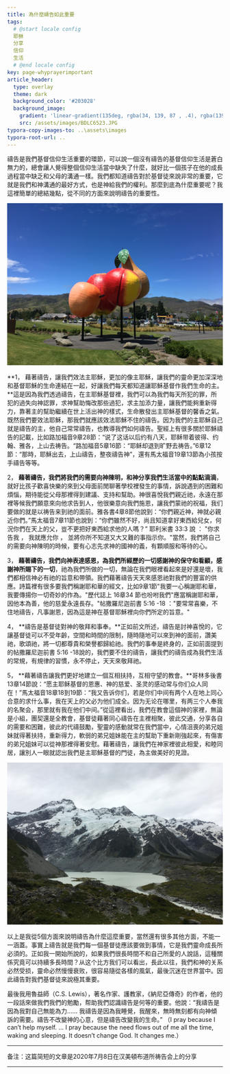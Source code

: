 ```yaml
---
title: 為什麼禱告如此重要
tags: 
  # @start locale config
  耶稣
  分享
  信仰
  生活
  # @end locale config
key: page-whyprayerimportant
article_header:
  type: overlay
  theme: dark
  background_color: '#203028'
  background_image:
    gradient: 'linear-gradient(135deg, rgba(34, 139, 87 , .4), rgba(139, 34, 139, .4))'
    src: /assets/images/BDLC6523.JPG
typora-copy-images-to: ..\assets\images
typora-root-url: ..
---
```




禱告是我們基督信仰生活重要的環節，可以說一個沒有禱告的基督信仰生活是蒼白無力的，總會讓人覺得整個信仰生活當中缺失了什麼，就好比一個孩子在他的成長過程當中缺乏和父母的溝通一樣。我們都知道禱告對於基督徒來說非常的重要，它就是我們和神溝通的最好方式，也是神給我們的權利。那麼到底為什麼重要呢？我這裡簡單的總結幾點，從不同的方面來說明禱告的重要性。

<!--more-->

![IMG_1446[1]](/assets/images/IMG_1446[1].JPG)

**1， 藉著禱告，讓我們效法主耶穌，更加的像主耶穌，讓我們的靈命更加深深地和基督耶穌的生命連結在一起，好讓我們每天都知道讓耶穌基督作我們生命的主。**這是因為我們透過禱告，在主耶穌基督裡，我們可以為我們每天所犯的罪，所犯的過失向神認罪，求神幫助悔改那些過犯，求主加添力量，讓我們能夠重新得力，靠著主的幫助繼續在世上活出神的樣式，生命散發出主耶穌基督的馨香之氣。既然我們要效法耶穌，那我們就應該效法耶穌不住的禱告。因为我們的主耶穌自己就是禱告的主，他自己常常禱告，也教導我們如何禱告。聖經上有很多關於耶穌禱告的記載，比如路加福音9章28節：“说了这话以后约有八天，耶稣带着彼得、约翰、雅各，上山去祷告。“路加福音5章16節：“耶稣却退到旷野去祷告。”6章12節：“那時，耶穌出去，上山禱告，整夜禱告神”，還有馬太福音19章13節為小孩按手禱告等等。

2， **藉著禱告，我們將我們的需要向神陳明，和神分享我們生活當中的點點滴滴**，就好比孩子歡喜快樂的來到父母面前閒聊著學校裡發生的事情，訴說遇到的困難和煩惱，期待能從父母那裡得到建議、支持和幫助。神很喜悅我們親近祂，永遠在那裡等候我們願意來向他求告到人，他很樂意向我們施恩，讓我們蒙祂的祝福，我们要做的就是以祷告来到祂的面前。雅各書4章8節他說到：“你們親近神，神就必親近你們。”馬太福音7章11節也說到：“你們雖然不好，尚且知道拿好東西給兒女，何況你們在天上的父，豈不更把好東西給求他的人嗎？” 耶利米書 33:3 說 ： "你求告我 ， 我就應允你 ， 並將你所不知道又大又難的事指示你。"當然，我們將自己的需要向神陳明的時候，要有心志先求神的國神的義，有顆順服和等待的心。

3， **藉著禱告，我們向神表達感恩，為我們所經歷的一切感謝神的保守和看顧，感謝神所賜下的一切**，祂為我們所做的一切，無論在我們眼裡看起來是好還是壞，我們都相信神必有祂的旨意和帶領。我們藉著禱告天天來感恩祂對我們的豐富的供應。詩篇裡有很多要我們稱謝耶和華的經文，比如9章1節"我要一心稱謝耶和華，我要傳揚你一切奇妙的作為。"歷代誌上 16章34 節也吩咐我們"應當稱謝耶和華，因他本為善，他的慈愛永遠長存。"帖撒羅尼迦前書 5:16 -18 ："要常常喜樂，不住地禱告，凡事謝恩，因為這是神在基督耶穌裡向你們所定的旨意。"

4， **禱告是基督徒對神的敬拜和事奉。**正如前文所述，禱告是討神喜悅的，它讓基督徒可以不受年齡，空間和時間的限制，隨時隨地可以來到神的面前，讚美祂，歌頌祂，將一切都尊貴和榮譽都歸給祂。我們的事奉是終身的，正如前面提到的帖撒羅尼迦前書 5:16 -18說的，我們要不住的禱告，讓我們的禱告成為我們生活的常規，有規律的習慣，永不停止，天天來敬拜祂。

5， **藉著禱告讓我們更好地建立一個互相扶持，互相守望的教會。**哥林多後書13章14節說：“愿主耶稣基督的恩惠、神的慈爱、圣灵的感动常与你们众人同在！”馬太福音18章18到19節：“我又告诉你们，若是你们中间有两个人在地上同心合意的求什么事，我在天上的父必为他们成全。因为无论在哪里，有两三个人奉我的名聚会，那里就有我在他们中间。”從這裡看出，我們在教會這個神的家裡，無論是小組，團契還是全教會，基督徒藉著同心禱告在主裡相聚，彼此交通，分享各自的需要和困難，彼此的代禱鼓勵，聖靈的感動就常在我們當中，心情沮喪的弟兄姐妹就得著扶持，重新得力，軟弱的弟兄姐妹能在主的幫助下重新剛強起來，有傷害的弟兄姐妹可以從神那裡得著安慰。藉著禱告，讓我們在神家裡彼此相愛，和睦同居，讓別人一眼就認出我們是主耶穌基督的門徒，為主做美好的見證。

![IMG_1311[1]](/assets/images/IMG_1311[1].JPG)

以上是我從5個方面來說明禱告為什麼這麼重要，當然還有很多其他方面，不能一一涵蓋。事實上禱告就是我們每一個基督徒應該要做到事情，它是我們靈命成長所必須的。正如我一開始所說的，如果我們很長時間不和自己所愛的人說話，這種關係究竟可以持續多長時間？从这个比方我们可以看出，長此以往，我們和神的关系必然受损，靈命必然慢慢衰败，很容易隨從各樣的風氣，最後沉迷在世界當中。因此禱告對我們基督徒來說極其重要。

最後我用魯益師（C.S. Lewis），著名作家、護教家，《納尼亞傳奇》的作者，他的一段話來做我們我們的勉勵，帮助我們認識禱告是何等的重要。他說：“我禱告是因為我對自己無能為力…… 我禱告是因為我睡覺，我醒來，無時無刻都有向神傾訴的需要。禱告不改變神的心意，但是禱告改變我的生命。” （I pray because I can’t help myself. ... I pray because the need flows out of me all the time, waking and sleeping. It doesn’t change God. It changes me.）

---

备注：这篇简短的文章是2020年7月8日在汉美頓布道所祷告会上的分享

---

